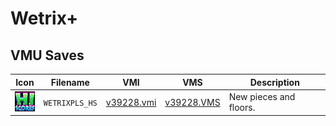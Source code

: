 # Wetrix+

## VMU Saves

| Icon | Filename | VMI | VMS | Description |
|------|----------|-----|-----|-------------|
| ![Wetrix+](../icons/WETRIXPLS_HS.GIF) | `WETRIXPLS_HS` | [v39228.vmi](v39228.vmi) | [v39228.VMS](v39228.VMS) | New pieces and floors.  |
